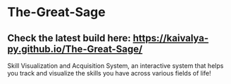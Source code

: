 # The-Great-Sage

## Check the latest build here: https://kaivalya-py.github.io/The-Great-Sage/
Skill Visualization and Acquisition System, an interactive system that helps you track and visualize the skills you have across various fields of life!
